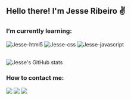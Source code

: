 
## Hello there! I'm Jesse Ribeiro ✌️

### I’m currently learning:
<div style="display: inline_block">
    <img align="center" alt="Jesse-html5" src="https://img.shields.io/badge/HTML5-E34F26?style=for-the-badge&logo=html5&logoColor=white">
    <img align="center" alt="Jesse-css" src="https://img.shields.io/badge/CSS3-1572B6?style=for-the-badge&logo=css3&logoColor=white">
    <img align="center" alt="Jesse-javascript" src="https://img.shields.io/badge/JavaScript-F7DF1E?style=for-the-badge&logo=javascript&logoColor=black">
</div><br>

![Jesse's GitHub stats](https://github-readme-stats.vercel.app/api?username=jesserds&show_icons=true&theme=tokyonight)

### How to contact me:
<div>
  <a href="mailto:risilva.jesse@gmail.com" target="_blank"><img src="https://img.shields.io/badge/Gmail-D14836?style=for-the-badge&logo=gmail&logoColor=white" target="_blank"></a>
  <a href="https://www.linkedin.com/in/jesseribeiro/" target="_blank"><img src="https://img.shields.io/badge/LinkedIn-0077B5?style=for-the-badge&logo=linkedin&logoColor=white" target="_blank"></a>
  <a href="https://www.instagram.com/nour.misr/" target="_blank"><img src="https://img.shields.io/badge/Instagram-E4405F?style=for-the-badge&logo=instagram&logoColor=white" target="_blank"></a>
</div>
